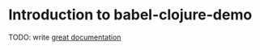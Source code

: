 # Introduction to babel-clojure-demo

TODO: write [great documentation](http://jacobian.org/writing/what-to-write/)

